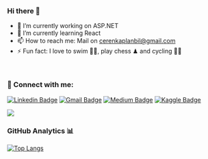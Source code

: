 ### Hi there 👋

- 🔭 I’m currently working on ASP.NET
- 🌱 I’m currently learning React
- 📫 How to reach me: Mail on cerenkaplanbil@gmail.com
- ⚡ Fun fact: I love to swim 🏊‍♀️, play chess ♟ and cycling 🚴‍♀️
<br />

### 📩 Connect with me:

[![Linkedin Badge](https://img.shields.io/badge/-Linkedin-0067ff?style=flat-quare&labelColor=0067ff&logo=Linkedin&logoColor=white&link=link)](https://www.linkedin.com/in/ceren-kaplan-560b321a3)
[![Gmail Badge](https://img.shields.io/badge/-Gmail-ff1900?style=flat-quare&labelColor=ff1900&logo=Gmail&logoColor=white&link=link)](mailto:cerenkaplanbil@gmail.com)
[![Medium Badge](https://img.shields.io/badge/-Medium-757575?style=flat-quare&labelColor=757575&logo=Medium&logoColor=white&link=link)](https://medium.com/@cerenkaplanbil) 
[![Kaggle Badge](https://img.shields.io/badge/-Kaggle-9ac3ff?style=flat-quare&labelColor=9ac3ff&logo=Kaggle&logoColor=white&link=link)](https://www.kaggle.com/cerenkaplan) 
<br/>

<img src="https://github-readme-stats.vercel.app/api?username=ceren-kaplan&&show_icons=true&title_color=ffffff&icon_color=bb2acf&text_color=daf7dc&bg_color=151515">
<br/>

### GitHub Analytics 📊

[![Top Langs](https://github-readme-stats.vercel.app/api/top-langs/?username=ceren-kaplan&&show_icons=true&title_color=ffffff&icon_color=bb2acf&text_color=daf7dc&bg_color=151515"layout=compact)](https://github.com/ceren-kaplan/github-readme-stats)
